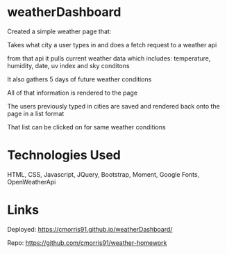 # weatherDashboard

Created a simple weather page that:

Takes what city a user types in and does a fetch request to a weather api

from that api it pulls current weather data which includes: temperature, humidity, date, uv index and sky conditons

It also gathers 5 days of future weather conditions

All of that information is rendered to the page

The users previously typed in cities are saved and rendered back onto the page in a list format

That list can be clicked on for same weather conditions

# Technologies Used 
HTML, CSS, Javascript, JQuery, Bootstrap, Moment, Google Fonts, OpenWeatherApi

# Links
Deployed:
https://cmorris91.github.io/weatherDashboard/

Repo:
https://github.com/cmorris91/weather-homework